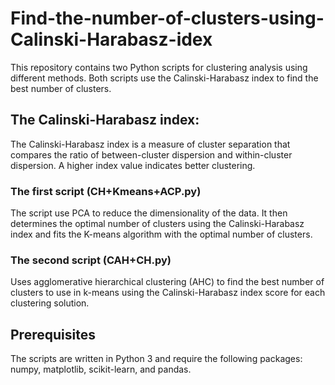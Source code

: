 # Find-the-number-of-clusters-using-Calinski-Harabasz-idex
This repository contains two Python scripts for clustering analysis using different methods. 
Both scripts use the Calinski-Harabasz index to find the best number of clusters.
## The Calinski-Harabasz index:
The Calinski-Harabasz index is a measure of cluster separation that compares the ratio of between-cluster dispersion and within-cluster dispersion. 
A higher index value indicates better clustering.
### The first script (CH+Kmeans+ACP.py) 
The script use PCA to reduce the dimensionality of the data. 
It then determines the optimal number of clusters using the Calinski-Harabasz index and fits the K-means algorithm with the optimal number of clusters.
### The second script (CAH+CH.py) 
Uses agglomerative hierarchical clustering (AHC) to find the best number of clusters to use in k-means using the Calinski-Harabasz index score for each clustering solution. 
## Prerequisites
The scripts are written in Python 3 and require the following packages: numpy, matplotlib, scikit-learn, and pandas. 

